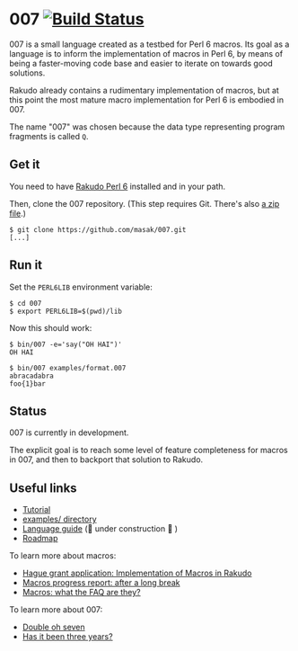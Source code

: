 # 007 [![Build Status](https://secure.travis-ci.org/masak/007.svg?branch=master)](http://travis-ci.org/masak/007)

007 is a small language created as a testbed for Perl 6 macros. Its goal as a
language is to inform the implementation of macros in Perl 6, by means of being
a faster-moving code base and easier to iterate on towards good solutions.

Rakudo already contains a rudimentary implementation of macros, but at this
point the most mature macro implementation for Perl 6 is embodied in 007.

The name "007" was chosen because the data type representing program fragments
is called `Q`.

## Get it

You need to have [Rakudo Perl 6](https://perl6.org/downloads/) installed and in
your path.

Then, clone the 007 repository. (This step requires Git. There's also [a zip
file](https://github.com/masak/007/archive/master.zip).)

```
$ git clone https://github.com/masak/007.git
[...]
```

## Run it

Set the `PERL6LIB` environment variable:

```
$ cd 007
$ export PERL6LIB=$(pwd)/lib
```

Now this should work:

```
$ bin/007 -e='say("OH HAI")'
OH HAI

$ bin/007 examples/format.007
abracadabra
foo{1}bar
```

## Status

007 is currently in development.

The explicit goal is to reach some level of feature completeness for macros in
007, and then to backport that solution to Rakudo.

## Useful links

* [Tutorial](http://masak.github.io/007/)
* [examples/ directory](https://github.com/masak/007/tree/master/examples)
* [Language guide](https://github.com/masak/007/tree/master/documentation#readme) (🔧  under construction 🔧 )
* [Roadmap](https://github.com/masak/007/blob/master/ROADMAP.md)

To learn more about macros:

* [Hague grant application: Implementation of Macros in Rakudo](http://news.perlfoundation.org/2011/09/hague-grant-application-implem.html)
* [Macros progress report: after a long break](http://strangelyconsistent.org/blog/macros-progress-report-after-a-long-break)
* [Macros: what the FAQ are they?](http://strangelyconsistent.org/blog/macros-what-the-faq-are-they)

To learn more about 007:

* [Double oh seven](http://strangelyconsistent.org/blog/double-oh-seven)
* [Has it been three years?](http://strangelyconsistent.org/blog/has-it-been-three-years)
